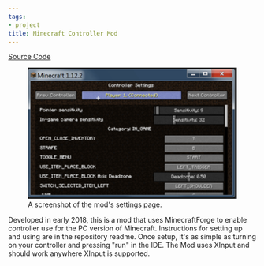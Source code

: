 ```yaml
---
tags:
- project
title: Minecraft Controller Mod
---
```

[Source Code](https://github.com/brentwalther/minecraft-controller-mod)

<figure>
  <img src="/img/minecraft_controller_mod.png" alt="Minecraft Controller Mod Settings Page Screenshot.">
  <figcaption>A screenshot of the mod's settings page.</figcaption>
</figure>

Developed in early 2018, this is a mod that uses MinecraftForge to enable
controller use for the PC version of Minecraft. Instructions for setting up and
using are in the repository readme. Once setup, it's as simple as turning on
your controller and pressing "run" in the IDE. The Mod uses XInput and should
work anywhere XInput is supported.
